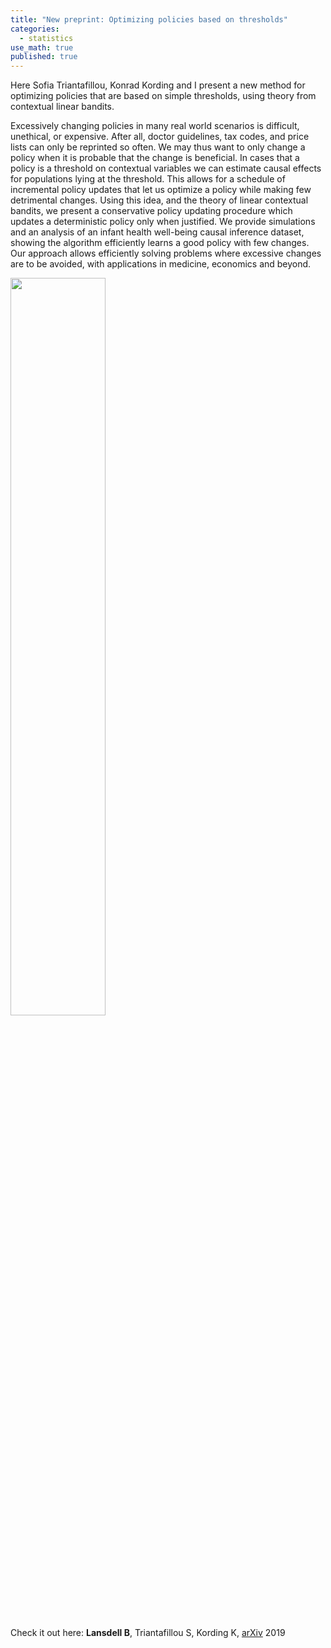 ```yaml
---
title: "New preprint: Optimizing policies based on thresholds"
categories:
  - statistics
use_math: true
published: true
---
```


Here Sofia Triantafillou, Konrad Kording and I present a new method for optimizing policies that are based on simple thresholds, using theory from contextual linear bandits. 

Excessively changing policies in many real world scenarios is difficult, unethical, or expensive. After all, doctor guidelines, tax codes, and price lists can only be reprinted so often. We may thus want to only change a policy when it is probable that the change is beneficial. In cases that a policy is a threshold on contextual variables we can estimate causal effects for populations lying at the threshold. This allows for a schedule of incremental policy updates that let us optimize a policy while making few detrimental changes. Using this idea, and the theory of linear contextual bandits, we present a conservative policy updating procedure which updates a deterministic policy only when justified. We provide simulations and an analysis of an infant health well-being causal inference dataset, showing the algorithm efficiently learns a good policy with few changes. Our approach allows efficiently solving problems where excessive changes are to be avoided, with applications in medicine, economics and beyond.

<img src="../../images/theorem3.png" width="55%">

Check it out here: **Lansdell B**, Triantafillou S, Kording K, [arXiv](https://arxiv.org/abs/1905.13121) 2019